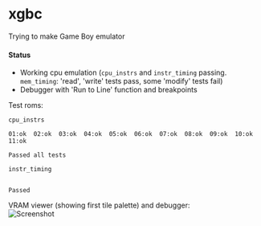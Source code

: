 # xgbc

Trying to make Game Boy emulator

#### Status
* Working cpu emulation (`cpu_instrs` and `instr_timing` passing. `mem_timing`: 'read', 'write' tests pass, some 'modify' tests fail)
* Debugger with 'Run to Line' function and breakpoints

Test roms:
```
cpu_instrs

01:ok  02:ok  03:ok  04:ok  05:ok  06:ok  07:ok  08:ok  09:ok  10:ok  11:ok  

Passed all tests
```

```
instr_timing


Passed
```

VRAM viewer (showing first tile palette) and debugger:  
![Screenshot](http://dl.kotcrab.com/img/d/2016-04-20_2341.png)
